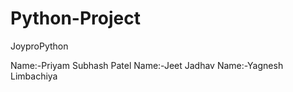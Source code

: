 # Python-Project
JoyproPython

Name:-Priyam Subhash Patel
Name:-Jeet Jadhav
Name:-Yagnesh Limbachiya
